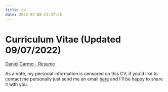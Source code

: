 ```yaml
---
title: cv
date: 2022-07-08 21:37:45
---
```



# Curriculum Vitae (Updated 09/07/2022)

[Daniel Carmo - Resume](index/resume.pdf)

As a note, my personal information is censored on this CV, if you'd like to contact me personally just send me an email [here](mailto:me@ayydany.com) and I'll be happy to share it with you.